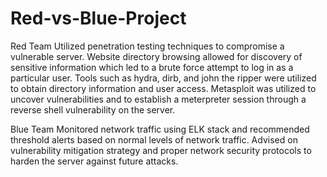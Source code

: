 # Red-vs-Blue-Project

Red Team
Utilized penetration testing techniques to compromise a vulnerable server.  Website directory browsing allowed for discovery of sensitive information which led to a brute force attempt to log in as a particular user.  Tools such as hydra, dirb, and john the ripper were utilized to obtain directory information and user access.  Metasploit was utilized to uncover vulnerabilities and to establish a meterpreter session through a reverse shell vulnerability on the server.

Blue Team
Monitored network traffic using ELK stack and recommended threshold alerts based on normal levels of network traffic. Advised on vulnerability mitigation strategy and proper network security protocols to harden the server against future attacks.

